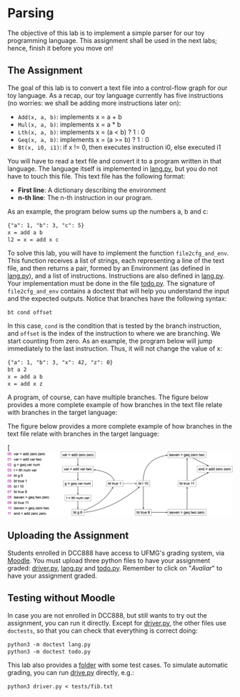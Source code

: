 # Parsing

The objective of this lab is to implement a simple parser for our toy programming language.
This assignment shall be used in the next labs; hence, finish it before you move on!

## The Assignment

The goal of this lab is to convert a text file into a control-flow graph for our toy language.
As a recap, our toy language currently has five instructions (no worries: we shall be adding more instructions later on):

* `Add(x, a, b)`: implements x = a + b
* `Mul(x, a, b)`: implements x = a * b
* `Lth(x, a, b)`: implements x = (a < b) ? 1 : 0
* `Geq(x, a, b)`: implements x = (a >= b) ? 1 : 0
* `Bt(x, i0, i1)`: if x != 0, then executes instruction i0, else executed i1

You will have to read a text file and convert it to a program written in that language.
The language itself is implemented in [lang.py](lang.py), but you do not have to touch this file.
This text file has the following format:

* **First line**: A dictionary describing the environment
* **n-th line**: The n-th instruction in our program.

As an example, the program below sums up the numbers a, b and c:

```
{"a": 1, "b": 3, "c": 5}
x = add a b
l2 = x = add x c
```

To solve this lab, you will have to implement the function `file2cfg_and_env`. 
This function receives a list of strings, each representing a line of the text file, and then returns a pair, formed by an Environment (as defined in [lang.py](lang.py)), and a list of instructions.
Instructions are also defined in [lang.py](lang.py).
Your implementation must be done in the file [todo.py](todo.py).
The signature of `file2cfg_and_env` contains a doctest that will help you understand the input and the expected outputs.
Notice that branches have the following syntax:

```
bt cond offset
```

In this case, `cond` is the condition that is tested by the branch instruction, and `offset` is the index of the instruction to where we are branching.
We start counting from zero.
As an example, the program below will jump immediately to the last instruction. Thus, it will not change the value of x:

```
{"a": 1, "b": 3, "x": 42, "z": 0}
bt a 2
x = add a b
x = add x z
```

A program, of course, can have multiple branches.
The figure below provides a more complete example of how branches in the text file relate with branches in the target language:

The figure below provides a more complete example of how branches in the text file relate with branches in the target language:

[![Example of program with multiple branches](../assets/images/exParsing.png)

## Uploading the Assignment

Students enrolled in DCC888 have access to UFMG's grading system, via [Moodle](https://moodle.org/).
You must upload three python files to have your assignment graded: [driver.py](driver.py), [lang.py](lang.py) and [todo.py](todo.py).
Remember to click on "*Avaliar*" to have your assignment graded.

## Testing without Moodle

In case you are not enrolled in DCC888, but still wants to try out the assignment, you can run it directly.
Except for [driver.py](driver.py), the other files use `doctests`, so that you can check that everything is correct doing:

```
python3 -m doctest lang.py
python3 -m doctest todo.py
```

This lab also provides a [folder](tests) with some test cases.
To simulate automatic grading, you can run [drive.py](driver.py) directly, e.g.:

```
python3 driver.py < tests/fib.txt
```
